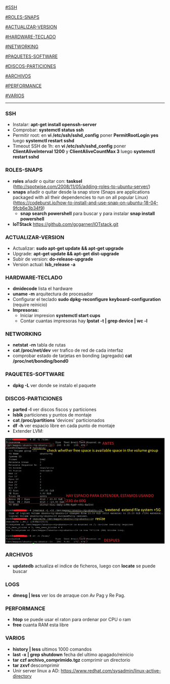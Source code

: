 [#SSH](#SSH)

[#ROLES-SNAPS](#ROLES-SNAPS)

[#ACTUALIZAR-VERSION](#ACTUALIZAR-VERSION)

[#HARDWARE-TECLADO](#HARDWARE-TECLADO)

[#NETWORKING](#NETWORKING)

[#PAQUETES-SOFTWARE](#PAQUETES-SOFTWARE)

[#DISCOS-PARTICIONES](#DISCOS-PARTICIONES)

[#ARCHIVOS](#ARCHIVOS)

[#PERFORMANCE](#PERFORMANCE)

[#VARIOS](#VARIOS)

------------

### SSH
  - Instalar: **apt-get install openssh-server**
  - Comprobar: **systemctl status ssh**
  - Permitir root: en **vi /etc/ssh/sshd_config** poner **PermitRootLogin yes** luego **systemctl restart sshd**
  - Timeout SSH de 1h:  en **vi /etc/ssh/sshd_config** poner **ClientAliveInterval  1200** y **ClientAliveCountMax 3** luego **systemctl restart sshd**


### ROLES-SNAPS
  - **roles** añadir o quitar con: **tasksel** (http://spotwise.com/2008/11/05/adding-roles-to-ubuntu-server/)
  - **snaps** añadir o quitar desde la snap store (Snaps are applications packaged with all their dependencies to run on all popular Linux) (https://codeburst.io/how-to-install-and-use-snap-on-ubuntu-18-04-9fcb6e3b34f9)<br>
    - **snap search powershell** para buscar y para instalar **snap install powershell**
  - **IoTStack** https://github.com/gcgarner/IOTstack.git


### ACTUALIZAR-VERSION
  - Actualizar: **sudo apt-get update && apt-get upgrade**
  - Upgrade: **apt-get update && apt-get dist-upgrade**
  - Subir de version: **do-release-upgrade**
  - Version actual: **lsb_release -a**


### HARDWARE-TECLADO
  - **dmidecode** lista el hardware
  - **uname -m** arquitectura de procesador
  - Configurar el teclado **sudo dpkg-reconfigure keyboard-configuration** (require reinicio)
  - **Impresoras:**
    - Iniciar impresion **systemctl start cups**
    - Contar cuantas impresoras hay **lpstat -t | grep device | wc -l**



### NETWORKING
  - **netstat -rn** tabla de rutas
  - **cat /proc/net/dev** ver trafico de red de cada interfaz
  - comprobar estado de tarjetas en bonding (agregado) **cat /proc/net/bonding/bond0**


### PAQUETES-SOFTWARE
  - **dpkg -L <paquete>** ver donde se instalo el paquete


### DISCOS-PARTICIONES
  - **parted -l** ver discos fiscos y particiones
  - **lsblk** particiones y puntos de montaje
  - **cat /proc/partitions <paquete>** 'devices' particionados
  - **df -h** ver espacio libre en cada punto de montaje
  - Extender LVM:
  <img src="https://github.com/sergioalegre/OS_Tips/blob/master/pics/Linux_Extend_LVM_Partition.jpg">


### ARCHIVOS
  - **updatedb** actualiza el indice de ficheros, luego con **locate** se puede buscar


### LOGS
  - **dmesg | less** ver los de arraque con Av Pag y Re Pag.


### PERFORMANCE
  - **htop** se puede usar el raton para ordenar por CPU o ram
  - **free** cuanta RAM esta libre


### VARIOS
  - **history | less** ultimos 1000 comandos
  - **last -x | grep shutdown** fecha del ultimo apagado/reinicio
  - **tar czf archivo_comprimido.tgz <dirname>** comprimir un directorio
  - **tar zxvf <archive>** descomprimir
  - Unir server linux a AD: https://www.redhat.com/sysadmin/linux-active-directory
